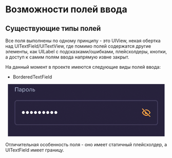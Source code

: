 # Возможности полей ввода

## Существующие типы полей

Все поля выполнены по одному принципу - это UIView, некая обертка над UITextField/UITextView, где помимо полей содержатся другие элементы, как UILabel с подсказками/ошибками, плейсхолдеры, кнопки, а доступ к самим полям ввода напрямую извне закрыт.

На данный момент в проекте имеются следующие виды полей ввода:

* BorderedTextField
<p align="center">
	<img src="./Images/BorderedTextField.png" />
</p>

Отличительная особенность поля - оно имеет статичный плейсхолдер, а UITextField имеет границу.
